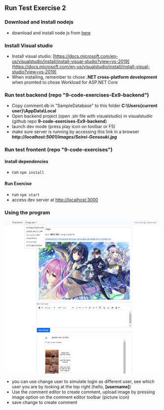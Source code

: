 ## Run Test Exercise 2
### Download and Install nodejs
- download and install node js from [here](https://nodejs.org/en/download/)

### Install Visual studio
- Install visual studio: [https://docs.microsoft.com/en-us/visualstudio/install/install-visual-studio?view=vs-2019](https://docs.microsoft.com/en-us/visualstudio/install/install-visual-studio?view=vs-2019)
- When installing, remember to chose **.NET cross-platform development** when promted to chose Workload for ASP.NET Core

### Run test backend (repo "9-code-exercises-Ex9-backend")
- Copy comment.db in "SampleDatabase" to this folder **C:\Users\{current user}\AppData\Local**
- Open backend project (open .sln file with visualstudio) in visualstudio (github repo **9-code-exercises-Ex9-backend**)
- launch dev mode (press play icon on toolbar or F5)
- make sure server is running by accessing this link in a browser ***http://localhost:5001/images/Seirei-Gensouki.jpg***

### Run test frontent (repo "9-code-exercises")
#### Install dependencies
- run ```npm install```
#### Run Exercise
- run ```npm start```
- access dev server at [http://localhost:3000](http://localhost:3000)

### Using the program 
![where is my image](./demo.JPG)
- you can use change user to simulate login as different user, see which user you are by looking at the top right (hello, **[username]**)
- Use the comment editor to create comment, upload image by pressing image option on the comment editor toolbar (picture icon)
- save change to create comment

